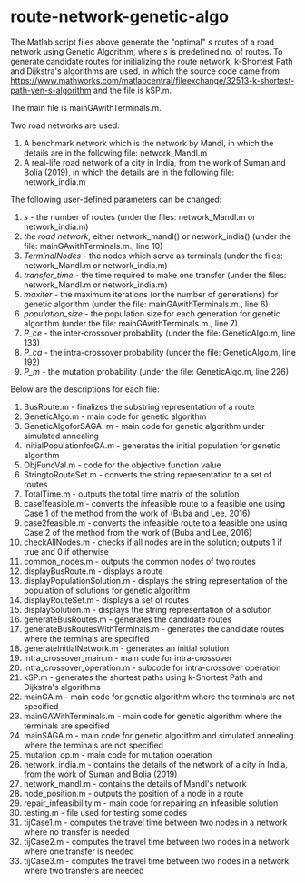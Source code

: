 # route-network-genetic-algo

The Matlab script files above generate the "optimal" _s_ routes of a road network using Genetic Algorithm, where _s_ is predefined no. of routes. To generate candidate routes for initializing the route network, k-Shortest Path and Dijkstra's algorithms are used, in which the source code came from https://www.mathworks.com/matlabcentral/fileexchange/32513-k-shortest-path-yen-s-algorithm and the file is kSP.m.

The main file is mainGAwithTerminals.m.

Two road networks are used:
1. A benchmark network which is the network by Mandl, in which the details are in the following file: network_Mandl.m
2. A real-life road network of a city in India, from the work of Suman and Bolia (2019), in which the details are in the following file: network_india.m

The following user-defined parameters can be changed:
1. _s_ - the number of routes (under the files: network_Mandl.m or network_india.m)
2. _the road network_, either network_mandl() or network_india() (under the file: mainGAwithTerminals.m., line 10)
3. _TerminalNodes_ - the nodes which serve as terminals (under the files: network_Mandl.m or network_india.m)
4. _transfer_time_ - the time required to make one transfer (under the files: network_Mandl.m or network_india.m)
5. _maxiter_ - the maximum iterations (or the number of generations) for genetic algorithm (under the file: mainGAwithTerminals.m., line 6)
6. _population_size_ - the population size for each generation for genetic algorithm (under the file: mainGAwithTerminals.m., line 7)
7. _P_ce_ - the inter-crossover probability (under the file: GeneticAlgo.m, line 133)
8. _P_ca_ - the intra-crossover probability (under the file: GeneticAlgo.m, line 192)
9. _P_m_ - the mutation probability (under the file: GeneticAlgo.m, line 226)

Below are the descriptions for each file:
1. BusRoute.m - finalizes the substring representation of a route
2. GeneticAlgo.m - main code for genetic algorithm
3. GeneticAlgoforSAGA. m - main code for genetic algorithm under simulated annealing 
4. InitialPopulationforGA.m - generates the initial population for genetic algorithm
5. ObjFuncVal.m - code for the objective function value
6. StringtoRouteSet.m - converts the string representation to a set of routes
7. TotalTime.m - outputs the total time matrix of the solution
8. case1feasible.m - converts the infeasible route to a feasible one using Case 1 of the method from the work of (Buba and Lee, 2016)
9. case2feasible.m - converts the infeasible route to a feasible one using Case 2 of the method from the work of (Buba and Lee, 2016)
10. checkAllNodes.m - checks if all nodes are in the solution; outputs 1 if true and 0 if otherwise
11. common_nodes.m - outputs the common nodes of two routes
12. displayBusRoute.m - displays a route
13. displayPopulationSolution.m - displays the string representation of the population of solutions for genetic algorithm
14. displayRouteSet.m - displays a set of routes
15. displaySolution.m - displays the string representation of a solution
16. generateBusRoutes.m - generates the candidate routes
17. generateBusRoutesWithTerminals.m - generates the candidate routes where the terminals are specified
18. generateInitialNetwork.m - generates an initial solution
19. intra_crossover_main.m - main code for intra-crossover
20. intra_crossover_operation.m - subcode for intra-crossover operation
21. kSP.m - generates the shortest paths using k-Shortest Path and Dijkstra's algorithms
22. mainGA.m - main code for genetic algorithm where the terminals are not specified
23. mainGAWithTerminals.m - main code for genetic algorithm where the terminals are specified
24. mainSAGA.m - main code for genetic algorithm and simulated annealing where the terminals are not specified
25. mutation_op.m - main code for mutation operation
26. network_india.m - contains the details of the network of a city in India, from the work of Suman and Bolia (2019)
27. network_mandl.m - contains the details of Mandl's network
28. node_position.m - outputs the position of a node in a route
29. repair_infeasibility.m - main code for repairing an infeasible solution
30. testing.m - file used for testing some codes
31. tijCase1.m - computes the travel time between two nodes in a network where no transfer is needed
32. tijCase2.m - computes the travel time between two nodes in a network where one transfer is needed
33. tijCase3.m - computes the travel time between two nodes in a network where two transfers are needed

